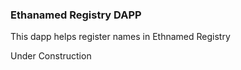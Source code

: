 ### Ethanamed Registry DAPP

This dapp helps register names in Ethnamed Registry

Under Construction
